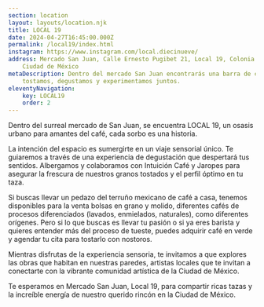 ```yaml
---
section: location
layout: layouts/location.njk
title: LOCAL 19
date: 2024-04-27T16:45:00.000Z
permalink: /local19/index.html
instagram: https://www.instagram.com/local.diecinueve/
address: Mercado San Juan, Calle Ernesto Pugibet 21, Local 19, Colonia Centro,
    Ciudad de México
metaDescription: Dentro del mercado San Juan encontrarás una barra de café donde
    tostamos, degustamos y experimentamos juntos.
eleventyNavigation:
    key: LOCAL19
    order: 2
---
```


Dentro del surreal mercado de San Juan, se encuentra LOCAL 19, un osasis urbano para amantes del café, cada sorbo es una historia.

La intención del espacio es sumergirte en un viaje sensorial único. Te guiaremos a través de una experiencia de degustación que despertará tus sentidos. Albergamos y colaboramos con Intuición Café y Jaropes para asegurar la frescura de nuestros granos tostados y el perfil óptimo en tu taza.

Si buscas llevar un pedazo del terruño mexicano de café a casa, tenemos disponibles para la venta bolsas en grano y molido, diferentes cafés de procesos diferenciados (lavados, enmielados, naturales), como diferentes orígenes. Pero si lo que buscas es llevar tu pasión o si ya eres barista y quieres entender más del proceso de tueste, puedes adquirir café en verde y agendar tu cita para tostarlo con nostoros.

Mientras disfrutas de la experiencia sensoria, te invitamos a que explores las obras que habitan en nuestras paredes, artistas locales que te invitan a conectarte con la vibrante comunidad artística de la Ciudad de México.

Te esperamos en Mercado San Juan, Local 19, para compartir ricas tazas y la increíble energía de nuestro querido rincón en la Ciudad de México.
